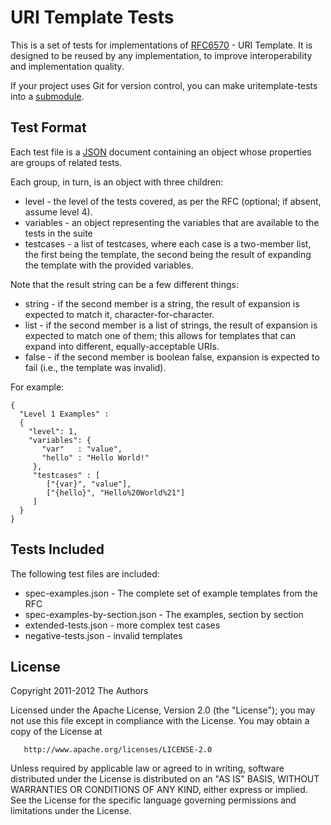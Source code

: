 
URI Template Tests
==================

This is a set of tests for implementations of
[RFC6570](http://tools.ietf.org/html/rfc6570) - URI Template. It is designed
to be reused by any implementation, to improve interoperability and
implementation quality.

If your project uses Git for version control, you can make uritemplate-tests into a [submodule](http://help.github.com/submodules/).

Test Format
-----------

Each test file is a [JSON](http://tools.ietf.org/html/RFC6627) document
containing an object whose properties are groups of related tests.

Each group, in turn, is an object with three children:

* level - the level of the tests covered, as per the RFC (optional; if absent,
  assume level 4).
* variables - an object representing the variables that are available to the
  tests in the suite
* testcases - a list of testcases, where each case is a two-member list, the
  first being the template, the second being the result of expanding the 
  template with the provided variables.

Note that the result string can be a few different things:

* string - if the second member is a string, the result of expansion is 
  expected to match it, character-for-character.
* list - if the second member is a list of strings, the result of expansion
  is expected to match one of them; this allows for templates that can 
  expand into different, equally-acceptable URIs.
* false - if the second member is boolean false, expansion is expected to
  fail (i.e., the template was invalid).

For example:

    {
      "Level 1 Examples" : 
      {
        "level": 1,
        "variables": {
           "var"   : "value",
           "hello" : "Hello World!"
         },
         "testcases" : [
            ["{var}", "value"],
            ["{hello}", "Hello%20World%21"]
         ]
      }
    }


Tests Included
--------------

The following test files are included:

* spec-examples.json - The complete set of example templates from the RFC
* spec-examples-by-section.json - The examples, section by section
* extended-tests.json - more complex test cases
* negative-tests.json - invalid templates

License
-------

   Copyright 2011-2012 The Authors

   Licensed under the Apache License, Version 2.0 (the "License");
   you may not use this file except in compliance with the License.
   You may obtain a copy of the License at

       http://www.apache.org/licenses/LICENSE-2.0

   Unless required by applicable law or agreed to in writing, software
   distributed under the License is distributed on an "AS IS" BASIS,
   WITHOUT WARRANTIES OR CONDITIONS OF ANY KIND, either express or implied.
   See the License for the specific language governing permissions and
   limitations under the License.

